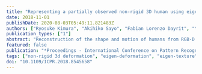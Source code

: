 ```yaml
---
title: "Representing a partially observed non-rigid 3D human using eigen-texture and eigen-deformation"
date: 2018-11-01
publishDate: 2020-08-03T05:49:11.821483Z
authors: ["Ryosuke Kimura", "Akihiko Sayo", "Fabian Lorenzo Dayrit", "Yuta Nakashima", "Hiroshi Kawasaki", "Ambrosio Blanco", "Katsushi Ikeuchi"]
publication_types: ["1"]
abstract: "Reconstruction of the shape and motion of humans from RGB-D is a challenging problem, receiving much attention in recent years. Recent approaches for full-body reconstruction use a statistic shape model, which is built upon accurate full-body scans of people in skin-tight clothes, to complete invisible parts due to occlusion. Such a statistic model may still be fit to an RGB-D measurement with loose clothes but cannot describe its deformations, such as clothing wrinkles. Observed surfaces may be reconstructed precisely from actual measurements, while we have no cues for unobserved surfaces. For full-body reconstruction with loose clothes, we propose to use lower dimensional embeddings of texture and deformation referred to as eigen-texturing and eigen-deformation, to reproduce views of even unobserved surfaces. Provided a full-body reconstruction from a sequence of partial measurements as 3D meshes, the texture and deformation of each triangle are then embedded using eigen-decomposition. Combined with neural-network-based coefficient regression, our method synthesizes the texture and deformation from arbitrary viewpoints. We evaluate our method using simulated data and visually demonstrate how our method works on real data."
featured: false
publication: "*Proceedings - International Conference on Pattern Recognition (ICPR)*"
tags: ["non-rigid 3d deformation", "eigen-deformation", "eigen-texture", "human motion capture", "sensing"]
doi: "10.1109/ICPR.2018.8545658"
---
```


